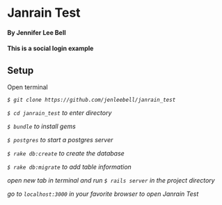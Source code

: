 # Janrain Test

#### By Jennifer Lee Bell

#### This is a social login example

## Setup

Open terminal

_`$ git clone https://github.com/jenleebell/janrain_test`_

_`$ cd janrain_test` to enter directory_

_`$ bundle` to install gems_

_`$ postgres` to start a postgres server_

_`$ rake db:create` to create the database_

_`$ rake db:migrate` to add table information_

_open new tab in terminal and run `$ rails server` in the project directory_

_go to `localhost:3000` in your favorite browser to open Janrain Test_
